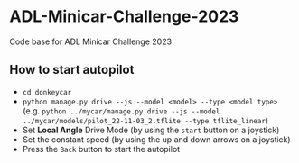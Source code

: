 # ADL-Minicar-Challenge-2023
Code base for ADL Minicar Challenge 2023

## How to start autopilot
- `cd donkeycar`
- `python manage.py drive --js --model <model> --type <model type>` (e.g. `python ../mycar/manage.py drive --js --model ../mycar/models/pilot_22-11-03_2.tflite --type tflite_linear`)
- Set **Local Angle** Drive Mode (by using the `start` button on a joystick)
- Set the constant speed (by using the up and down arrows on a joystick)
- Press the `Back` button to start the autopilot